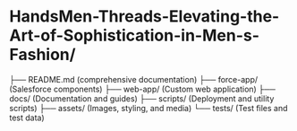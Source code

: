 # HandsMen-Threads-Elevating-the-Art-of-Sophistication-in-Men-s-Fashion/
├── README.md (comprehensive documentation)
├── force-app/ (Salesforce components)
├── web-app/ (Custom web application)
├── docs/ (Documentation and guides)
├── scripts/ (Deployment and utility scripts)
├── assets/ (Images, styling, and media)
└── tests/ (Test files and test data)
